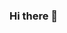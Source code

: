 ### Hi there 👋

<!--
**parameswarguruguri/parameswarguruguri** is a ✨ _special_ ✨ repository because its `README.md` (this file) appears on your GitHub profile.

Here are some ideas to get you started:

- 👀 I'm Parameswar, completes my graduation in 2024
- 🎓 I’m currently studying III year B.Tech cse(ds) in pragati engineering college,Andhra Pradesh
- 👯 I’m looking to collaborate with tech organizations to share my ideas
- 🤔 Intrests: listening songs, Playing Cricket & Batmention
- 😄 Pronouns: he/his


